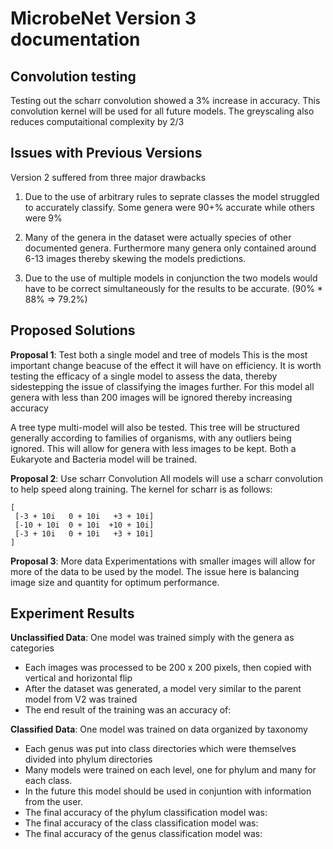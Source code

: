 # MicrobeNet Version 3 documentation

## Convolution testing

Testing out the scharr convolution showed a 3% increase in accuracy.
This convolution kernel will be used for all future models.
The greyscaling also reduces computaitional complexity by 2/3


## Issues with Previous Versions

Version 2 suffered from three major drawbacks

1. Due to the use of arbitrary rules to seprate classes the model struggled to accurately classify. Some genera were 90+% accurate while others were 9%

2. Many of the genera in the dataset were actually species of other documented genera. Furthermore many genera only contained around 6-13 images thereby skewing the models predictions.

3. Due to the use of multiple models in conjunction the two models would have to be correct simultaneously for the results to be accurate. (90% * 88% => 79.2%) 


## Proposed Solutions

**Proposal 1**: Test both a single model and tree of models 
This is the most important change beacuse of the effect it will have on efficiency.
It is worth testing the efficacy of a single model to assess the data, thereby sidestepping the issue of classifying the images further.
For this model all genera with less than 200 images will be ignored thereby increasing accuracy

A tree type multi-model will also be tested.
This tree will be structured generally according to families of organisms, with any outliers being ignored.
This will allow for genera with less images to be kept.
Both a Eukaryote and Bacteria model will be trained.


**Proposal 2**: Use scharr Convolution
All models will use a scharr convolution to help speed along training.
The kernel for scharr is as follows:
```
[
 [-3 + 10i   0 + 10i   +3 + 10i]
 [-10 + 10i  0 + 10i  +10 + 10i]
 [-3 + 10i   0 + 10i   +3 + 10i]
]
```

**Proposal 3**: More data
Experimentations with smaller images will allow for more of the data to be used by the model.
The issue here is balancing image size and quantity for optimum performance.


## Experiment Results

**Unclassified Data**: One model was trained simply with the genera as categories
* Each images was processed to be 200 x 200 pixels, then copied with vertical and horizontal flip
* After the dataset was generated, a model very similar to the parent model from V2 was trained
* The end result of the training was an accuracy of: 


**Classified Data**: One model was trained on data organized by taxonomy
* Each genus was put into class directories which were themselves divided into phylum directories
* Many models were trained on each level, one for phylum and many for each class.
* In the future this model should be used in conjuntion with information from the user.
* The final accuracy of the phylum classification model was:
* The final accuracy of the class classification model was: 
* The final accuracy of the genus classification model was: 








